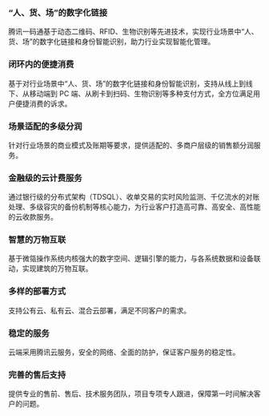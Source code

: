 ### “人、货、场”的数字化链接
腾讯一码通基于动态二维码、RFID、生物识别等先进技术，实现行业场景中“人、货、场”的数字化链接和身份智能识别，助力行业实现智能化管理。

### 闭环内的便捷消费
基于对行业场景中“人、货、场”的数字化链接和身份智能识别，支持从线上到线下、从移动端到 PC 端、从刷卡到扫码、生物识别等多种支付方式，全方位满足用户便捷消费的诉求。

### 场景适配的多级分润
针对行业场景的商业模式及账期等要求，提供适配的、多商户层级的销售额分润服务。

### 金融级的云计费服务
通过银行级的分布式架构（TDSQL）、收单交易的实时风险监测、千亿流水的对账处理、多级容灾的备份机制等核心能力，为行业客户打造高可靠、高安全、高性能的云收款服务。

### 智慧的万物互联
基于微瓴操作系统内核强大的数字空间、逻辑引擎的能力，与各系统数据和设备联动，实现建筑的万物互联。

### 多样的部署方式
支持公有云、私有云、混合云部署，满足不同客户的需求。

### 稳定的服务
云端采用腾讯云服务，安全的网络、全面的防护，保证客户服务的稳定性。

### 完善的售后支持
提供专业的售前、售后、技术服务团队，项目专项专人跟进，保障第一时间解决客户的问题。
